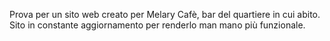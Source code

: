 Prova per un sito web creato per Melary Cafè, bar del quartiere in cui abito.
Sito in constante aggiornamento per renderlo man mano più funzionale.
